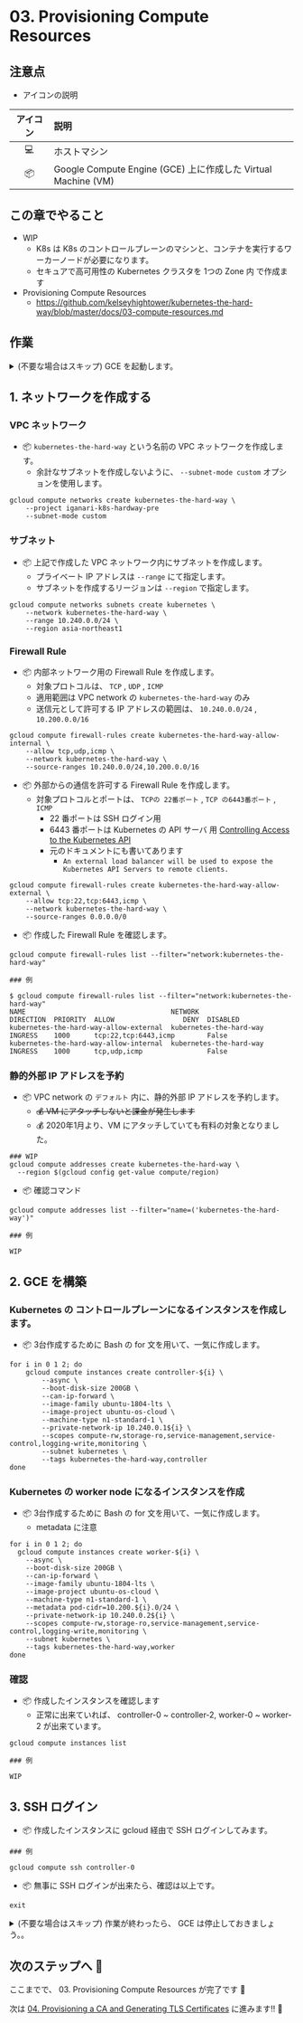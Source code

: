 # 03. Provisioning Compute Resources

## 注意点

+ アイコンの説明

アイコン | 説明
:-: | :-
:computer: | ホストマシン
:package: | Google Compute Engine (GCE) 上に作成した Virtual Machine (VM)

## この章でやること

+ WIP
  + K8s は K8s のコントロールプレーンのマシンと、コンテナを実行するワーカーノードが必要になります。
  + セキュアで高可用性の Kubernetes クラスタを 1つの Zone 内 で作成ます
+ Provisioning Compute Resources
  + https://github.com/kelseyhightower/kubernetes-the-hard-way/blob/master/docs/03-compute-resources.md

## 作業

<details>
<summary>(不要な場合はスキップ) GCE を起動します。</summary>

## GCE を起動します。

[Prepare](./00_prepare.md) で作成した VM を gcloud コマンドで起動します。

+ :computer: GCP と認証を通します。

```
gcloud auth login
```

+ :computer: gcloud コマンドの設定を行います。

```
gcloud config set project iganari-k8s-hardway-pre
gcloud config set compute/zone asia-northeast1-c
```

+ :computer: VM の起動を行います。

```
gcloud beta compute instances start kubernetes-the-hard-way-vm
```

+ :computer: この GCE に SSH して作業を行います。
  + ここで、 :package: での作業に切り替わります。

```
gcloud compute ssh kubernetes-the-hard-way-vm
```

+ :package: 作業ユーザ(iganari)を変更します。

```
su - iganari
```

</details>


## 1. ネットワークを作成する

### VPC ネットワーク

+ :package: `kubernetes-the-hard-way` という名前の VPC ネットワークを作成します。
  + 余計なサブネットを作成しないように、 `--subnet-mode custom` オプションを使用します。

```
gcloud compute networks create kubernetes-the-hard-way \
    --project iganari-k8s-hardway-pre
    --subnet-mode custom
```

### サブネット

+ :package: 上記で作成した VPC ネットワーク内にサブネットを作成します。
  + プライベート IP アドレスは `--range` にて指定します。
  + サブネットを作成するリージョンは `--region` で指定します。

```
gcloud compute networks subnets create kubernetes \
    --network kubernetes-the-hard-way \
    --range 10.240.0.0/24 \
    --region asia-northeast1
```

### Firewall Rule

+ :package: 内部ネットワーク用の Firewall Rule を作成します。
  + 対象プロトコルは、 `TCP` , `UDP` , `ICMP`
  + 適用範囲は VPC network の `kubernetes-the-hard-way` のみ
  + 送信元として許可する IP アドレスの範囲は、 `10.240.0.0/24` , `10.200.0.0/16`

```
gcloud compute firewall-rules create kubernetes-the-hard-way-allow-internal \
    --allow tcp,udp,icmp \
    --network kubernetes-the-hard-way \
    --source-ranges 10.240.0.0/24,10.200.0.0/16
```

+ :package: 外部からの通信を許可する Firewall Rule を作成します。
  + 対象プロトコルとポートは、 `TCPの 22番ポート` , `TCP の6443番ポート` , `ICMP`
    + 22 番ポートは SSH ログイン用
    + 6443 番ポートは Kubernetes の API サーバ 用 [Controlling Access to the Kubernetes API](https://kubernetes.io/docs/reference/access-authn-authz/controlling-access/)
    + 元のドキュメントにも書いてあります
      + `An external load balancer will be used to expose the Kubernetes API Servers to remote clients.`

```
gcloud compute firewall-rules create kubernetes-the-hard-way-allow-external \
    --allow tcp:22,tcp:6443,icmp \
    --network kubernetes-the-hard-way \
    --source-ranges 0.0.0.0/0
```

+ :package: 作成した Firewall Rule を確認します。

```
gcloud compute firewall-rules list --filter="network:kubernetes-the-hard-way"
```
```
### 例

$ gcloud compute firewall-rules list --filter="network:kubernetes-the-hard-way"
NAME                                    NETWORK                  DIRECTION  PRIORITY  ALLOW                 DENY  DISABLED
kubernetes-the-hard-way-allow-external  kubernetes-the-hard-way  INGRESS    1000      tcp:22,tcp:6443,icmp        False
kubernetes-the-hard-way-allow-internal  kubernetes-the-hard-way  INGRESS    1000      tcp,udp,icmp                False
```

### 静的外部 IP アドレスを予約

+ :package: VPC network の `デフォルト` 内に、静的外部 IP アドレスを予約します。
  + ~~:moneybag: VM にアタッチしないと課金が発生します~~
  + :moneybag: 2020年1月より、VM にアタッチしていても有料の対象となりました。

```
### WIP
gcloud compute addresses create kubernetes-the-hard-way \
  --region $(gcloud config get-value compute/region)
```

+ :package: 確認コマンド

```
gcloud compute addresses list --filter="name=('kubernetes-the-hard-way')"
```
```
### 例

WIP
```

## 2. GCE を構築

### Kubernetes の コントロールプレーンになるインスタンスを作成します。

+ :package: 3台作成するために Bash の for 文を用いて、一気に作成します。

```
for i in 0 1 2; do
    gcloud compute instances create controller-${i} \
        --async \
        --boot-disk-size 200GB \
        --can-ip-forward \
        --image-family ubuntu-1804-lts \
        --image-project ubuntu-os-cloud \
        --machine-type n1-standard-1 \
        --private-network-ip 10.240.0.1${i} \
        --scopes compute-rw,storage-ro,service-management,service-control,logging-write,monitoring \
        --subnet kubernetes \
        --tags kubernetes-the-hard-way,controller
done
```


### Kubernetes の worker node になるインスタンスを作成

+ :package: 3台作成するために Bash の for 文を用いて、一気に作成します。
  + metadata に注意

```
for i in 0 1 2; do
  gcloud compute instances create worker-${i} \
    --async \
    --boot-disk-size 200GB \
    --can-ip-forward \
    --image-family ubuntu-1804-lts \
    --image-project ubuntu-os-cloud \
    --machine-type n1-standard-1 \
    --metadata pod-cidr=10.200.${i}.0/24 \
    --private-network-ip 10.240.0.2${i} \
    --scopes compute-rw,storage-ro,service-management,service-control,logging-write,monitoring \
    --subnet kubernetes \
    --tags kubernetes-the-hard-way,worker
done
```

### 確認

+ :package: 作成したインスタンスを確認します
  + 正常に出来ていれば、 controller-0 ~ controller-2, worker-0 ~ worker-2 が出来ています。

```
gcloud compute instances list
```
```
### 例

WIP
```

## 3. SSH ログイン

+ :package: 作成したインスタンスに gcloud 経由で SSH ログインしてみます。

```
### 例

gcloud compute ssh controller-0
```

+ :package: 無事に SSH ログインが出来たら、確認は以上です。

```
exit
```

<details>
<summary>(不要な場合はスキップ) 作業が終わったら、 GCE は停止しておきましょう。。</summary>

## 作業が終わったら、 GCE は停止しておきましょう。

+ :package: GCE から SSH ログアウト

```
exit
```

+ :computer: GCE の停止コマンド

```
gcloud beta compute instances stop kubernetes-the-hard-way-vm
```

</details>


## 次のステップへ :rocket:

ここまでで、 03. Provisioning Compute Resources が完了です :raised_hands:

次は [04. Provisioning a CA and Generating TLS Certificates](./04-certificate-authority.md) に進みます!! :muscle:
